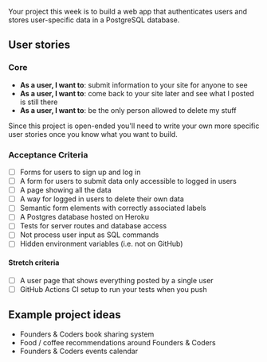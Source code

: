 Your project this week is to build a web app that authenticates users and stores user-specific data in a PostgreSQL database.

## User stories

### Core

- **As a user, I want to**: submit information to your site for anyone to see
- **As a user, I want to**: come back to your site later and see what I posted is still there
- **As a user, I want to**: be the only person allowed to delete my stuff

Since this project is open-ended you'll need to write your own more specific user stories once you know what you want to build.

### Acceptance Criteria

- [ ] Forms for users to sign up and log in
- [ ] A form for users to submit data only accessible to logged in users
- [ ] A page showing all the data
- [ ] A way for logged in users to delete their own data
- [ ] Semantic form elements with correctly associated labels
- [ ] A Postgres database hosted on Heroku
- [ ] Tests for server routes and database access
- [ ] Not process user input as SQL commands
- [ ] Hidden environment variables (i.e. not on GitHub)

#### Stretch criteria

- [ ] A user page that shows everything posted by a single user
- [ ] GitHub Actions CI setup to run your tests when you push

## Example project ideas

- Founders & Coders book sharing system
- Food / coffee recommendations around Founders & Coders
- Founders & Coders events calendar
